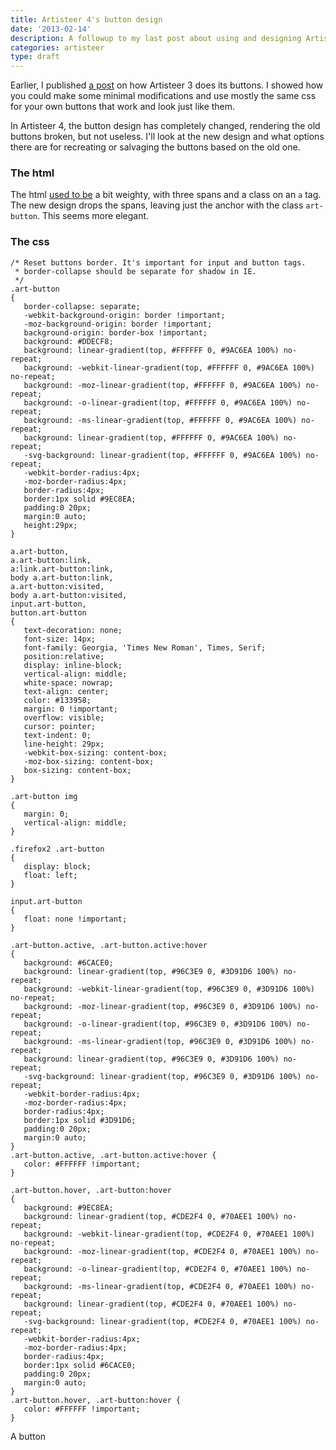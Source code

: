 ```yaml
---
title: Artisteer 4's button design
date: '2013-02-14'
description: A followup to my last post about using and designing Artisteer-friendly buttons
categories: artisteer
type: draft
---
```


Earlier, I published [a post] on how Artisteer 3 does its buttons.  I
showed how you could make some minimal modifications and use mostly the
same css for your own buttons that work and look just like them.

In Artisteer 4, the button design has completely changed, rendering the
old buttons broken, but not useless.  I'll look at the new design and
what options there are for recreating or salvaging the buttons based on
the old one.

### The html

The html [used to be] a bit weighty, with three spans and a class on an
`a` tag.  The new design drops the spans, leaving just the anchor with
the class `art-button`.  This seems more elegant.

### The css

~~~
/* Reset buttons border. It's important for input and button tags. 
 * border-collapse should be separate for shadow in IE. 
 */
.art-button
{
   border-collapse: separate;
   -webkit-background-origin: border !important;
   -moz-background-origin: border !important;
   background-origin: border-box !important;
   background: #DDECF8;
   background: linear-gradient(top, #FFFFFF 0, #9AC6EA 100%) no-repeat;
   background: -webkit-linear-gradient(top, #FFFFFF 0, #9AC6EA 100%) no-repeat;
   background: -moz-linear-gradient(top, #FFFFFF 0, #9AC6EA 100%) no-repeat;
   background: -o-linear-gradient(top, #FFFFFF 0, #9AC6EA 100%) no-repeat;
   background: -ms-linear-gradient(top, #FFFFFF 0, #9AC6EA 100%) no-repeat;
   background: linear-gradient(top, #FFFFFF 0, #9AC6EA 100%) no-repeat;
   -svg-background: linear-gradient(top, #FFFFFF 0, #9AC6EA 100%) no-repeat;
   -webkit-border-radius:4px;
   -moz-border-radius:4px;
   border-radius:4px;
   border:1px solid #9EC8EA;
   padding:0 20px;
   margin:0 auto;
   height:29px;
}

a.art-button,
a.art-button:link,
a:link.art-button:link,
body a.art-button:link,
a.art-button:visited,
body a.art-button:visited,
input.art-button,
button.art-button
{
   text-decoration: none;
   font-size: 14px;
   font-family: Georgia, 'Times New Roman', Times, Serif;
   position:relative;
   display: inline-block;
   vertical-align: middle;
   white-space: nowrap;
   text-align: center;
   color: #133958;
   margin: 0 !important;
   overflow: visible;
   cursor: pointer;
   text-indent: 0;
   line-height: 29px;
   -webkit-box-sizing: content-box;
   -moz-box-sizing: content-box;
   box-sizing: content-box;
}

.art-button img
{
   margin: 0;
   vertical-align: middle;
}

.firefox2 .art-button
{
   display: block;
   float: left;
}

input.art-button
{
   float: none !important;
}

.art-button.active, .art-button.active:hover
{
   background: #6CACE0;
   background: linear-gradient(top, #96C3E9 0, #3D91D6 100%) no-repeat;
   background: -webkit-linear-gradient(top, #96C3E9 0, #3D91D6 100%) no-repeat;
   background: -moz-linear-gradient(top, #96C3E9 0, #3D91D6 100%) no-repeat;
   background: -o-linear-gradient(top, #96C3E9 0, #3D91D6 100%) no-repeat;
   background: -ms-linear-gradient(top, #96C3E9 0, #3D91D6 100%) no-repeat;
   background: linear-gradient(top, #96C3E9 0, #3D91D6 100%) no-repeat;
   -svg-background: linear-gradient(top, #96C3E9 0, #3D91D6 100%) no-repeat;
   -webkit-border-radius:4px;
   -moz-border-radius:4px;
   border-radius:4px;
   border:1px solid #3D91D6;
   padding:0 20px;
   margin:0 auto;
}
.art-button.active, .art-button.active:hover {
   color: #FFFFFF !important;
}

.art-button.hover, .art-button:hover
{
   background: #9EC8EA;
   background: linear-gradient(top, #CDE2F4 0, #70AEE1 100%) no-repeat;
   background: -webkit-linear-gradient(top, #CDE2F4 0, #70AEE1 100%) no-repeat;
   background: -moz-linear-gradient(top, #CDE2F4 0, #70AEE1 100%) no-repeat;
   background: -o-linear-gradient(top, #CDE2F4 0, #70AEE1 100%) no-repeat;
   background: -ms-linear-gradient(top, #CDE2F4 0, #70AEE1 100%) no-repeat;
   background: linear-gradient(top, #CDE2F4 0, #70AEE1 100%) no-repeat;
   -svg-background: linear-gradient(top, #CDE2F4 0, #70AEE1 100%) no-repeat;
   -webkit-border-radius:4px;
   -moz-border-radius:4px;
   border-radius:4px;
   border:1px solid #6CACE0;
   padding:0 20px;
   margin:0 auto;
}
.art-button.hover, .art-button:hover {
   color: #FFFFFF !important;
}
~~~

<span class="art-button-wrapper"><span class="art-button-l"></span><span
class="art-button-r"></span><a class="art-button-old">A button</a></span>

[a post]: /artisteer/coopting-artisteer-s-button-design-to-make-your-own-artisteer-like-buttons/
[used to be]: /artisteer/coopting-artisteer-s-button-design-to-make-your-own-artisteer-like-buttons/index.html#the-html

